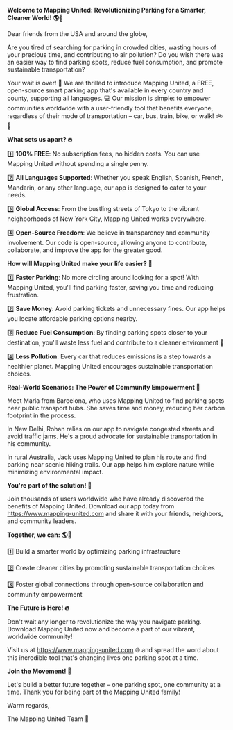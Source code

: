 **Welcome to Mapping United: Revolutionizing Parking for a Smarter, Cleaner World! 🌎🚗**

Dear friends from the USA and around the globe,

Are you tired of searching for parking in crowded cities, wasting hours of your precious time, and contributing to air pollution? Do you wish there was an easier way to find parking spots, reduce fuel consumption, and promote sustainable transportation?

Your wait is over! 🎉 We are thrilled to introduce Mapping United, a FREE, open-source smart parking app that's available in every country and county, supporting all languages. 💻 Our mission is simple: to empower communities worldwide with a user-friendly tool that benefits everyone, regardless of their mode of transportation – car, bus, train, bike, or walk! 🚲🚌

**What sets us apart? 🔥**

1️⃣ **100% FREE**: No subscription fees, no hidden costs. You can use Mapping United without spending a single penny.

2️⃣ **All Languages Supported**: Whether you speak English, Spanish, French, Mandarin, or any other language, our app is designed to cater to your needs.

3️⃣ **Global Access**: From the bustling streets of Tokyo to the vibrant neighborhoods of New York City, Mapping United works everywhere.

4️⃣ **Open-Source Freedom**: We believe in transparency and community involvement. Our code is open-source, allowing anyone to contribute, collaborate, and improve the app for the greater good.

**How will Mapping United make your life easier? 🤔**

1️⃣ **Faster Parking**: No more circling around looking for a spot! With Mapping United, you'll find parking faster, saving you time and reducing frustration.

2️⃣ **Save Money**: Avoid parking tickets and unnecessary fines. Our app helps you locate affordable parking options nearby.

3️⃣ **Reduce Fuel Consumption**: By finding parking spots closer to your destination, you'll waste less fuel and contribute to a cleaner environment 🌿

4️⃣ **Less Pollution**: Every car that reduces emissions is a step towards a healthier planet. Mapping United encourages sustainable transportation choices.

**Real-World Scenarios: The Power of Community Empowerment 💪**

Meet Maria from Barcelona, who uses Mapping United to find parking spots near public transport hubs. She saves time and money, reducing her carbon footprint in the process.

In New Delhi, Rohan relies on our app to navigate congested streets and avoid traffic jams. He's a proud advocate for sustainable transportation in his community.

In rural Australia, Jack uses Mapping United to plan his route and find parking near scenic hiking trails. Our app helps him explore nature while minimizing environmental impact.

**You're part of the solution! 🌟**

Join thousands of users worldwide who have already discovered the benefits of Mapping United. Download our app today from https://www.mapping-united.com and share it with your friends, neighbors, and community leaders.

**Together, we can: 🌎👫**

1️⃣ Build a smarter world by optimizing parking infrastructure

2️⃣ Create cleaner cities by promoting sustainable transportation choices

3️⃣ Foster global connections through open-source collaboration and community empowerment

**The Future is Here! 🔥**

Don't wait any longer to revolutionize the way you navigate parking. Download Mapping United now and become a part of our vibrant, worldwide community!

Visit us at https://www.mapping-united.com 🌐 and spread the word about this incredible tool that's changing lives one parking spot at a time.

**Join the Movement! 💪**

Let's build a better future together – one parking spot, one community at a time. Thank you for being part of the Mapping United family!

Warm regards,

The Mapping United Team 🌟